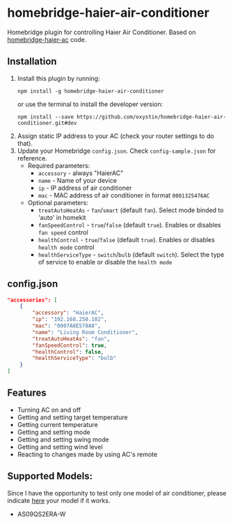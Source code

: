 # homebridge-haier-air-conditioner

Homebridge plugin for controlling Haier Air Conditioner. Based on [homebridge-haier-ac](https://github.com/bstuff/haier-ac-remote/tree/master/packages/homebridge-haier-ac) code.

## Installation

1. Install this plugin by running:
    ```
    npm install -g homebridge-haier-air-conditioner
    ```
    or use the terminal to install the developer version:
    ```
    npm install --save https://github.com/oxystin/homebridge-haier-air-conditioner.git#dev
    ```
2. Assign static IP address to your AC (check your router settings to do that).
3. Update your Homebridge `config.json`. Check `config-sample.json` for reference.
    - Required parameters:
        - `accessory` - always "HaierAC"
        - `name` - Name of your device
        - `ip` - IP address of air conditioner
        - `mac` - MAC address of air conditioner in format `0001325476AC`
    - Optional parameters:
        - `treatAutoHeatAs` - `fan`/`smart` (default `fan`). Select mode binded to 'auto' in homekit
        - `fanSpeedControl` - `true`/`false` (default `true`). Enables or disables `fan speed` control
        - `healthControl` - `true`/`false` (default `true`). Enables or disables `health mode` control
        - `healthServiceType` - `switch`/`bulb` (default `switch`). Select the type of service to enable or disable the `health mode`

## config.json

```json
"accessories": [
    {
        "accessory": "HaierAC",
        "ip": "192.168.250.102",
        "mac": "0007A8E578A8",
        "name": "Living Room Conditioner",
        "treatAutoHeatAs": "fan",
        "fanSpeedControl": true,
        "healthControl": false,
        "healthServiceType": "bulb"
    }
]
```

## Features

- Turning AC on and off
- Getting and setting target temperature
- Getting current temperature
- Getting and setting mode
- Getting and setting swing mode
- Getting and setting wind level
- Reacting to changes made by using AC's remote


## Supported Models:

Since I have the opportunity to test only one model of air conditioner, please indicate [here](https://github.com/oxystin/homebridge-haier-air-conditioner/issues/3) your model if it works.

- AS09QS2ERA-W